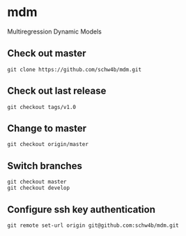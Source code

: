# mdm
Multiregression Dynamic Models

## Check out master
    git clone https://github.com/schw4b/mdm.git
  
## Check out last release
    git checkout tags/v1.0
  
## Change to master
    git checkout origin/master
    
## Switch branches
    git checkout master
    git checkout develop

## Configure ssh key authentication
    git remote set-url origin git@github.com:schw4b/mdm.git
